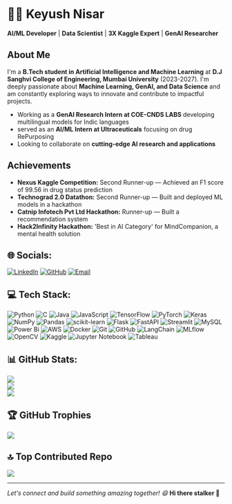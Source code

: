 # **👨‍💻 Keyush Nisar**
**AI/ML Developer** | **Data Scientist** | **3X Kaggle Expert** | **GenAI Researcher**

## About Me
I'm a **B.Tech student in Artificial Intelligence and Machine Learning** at **D.J Sanghvi College of Engineering, Mumbai University** (2023-2027). I'm deeply passionate about **Machine Learning, GenAI, and Data Science** and am constantly exploring ways to innovate and contribute to impactful projects.

* Working as a **GenAI Research Intern at COE-CNDS LABS** developing multilingual models for Indic languages
* served as an **AI/ML Intern at Ultraceuticals** focusing on drug RePurposing
* Looking to collaborate on **cutting-edge AI research and applications**


## **Achievements**
- **Nexus Kaggle Competition:** Second Runner-up — Achieved an F1 score of 99.56 in drug status prediction
- **Technograd 2.0 Datathon:** Second Runner-up — Built and deployed ML models in a hackathon
- **Catnip Infotech Pvt Ltd Hackathon:** Runner-up — Built a recommendation system
- **Hack2Infinity Hackathon:** 'Best in AI Category' for MindCompanion, a mental health solution



## **🌐 Socials:**
[![LinkedIn](https://img.shields.io/badge/LinkedIn-%230077B5.svg?logo=linkedin&logoColor=white)](https://www.linkedin.com/in/keyush-n-017a3a2b3/) 
[![GitHub](https://img.shields.io/badge/GitHub-%23121011.svg?logo=github&logoColor=white)](https://github.com/nisaral)
[![Email](https://img.shields.io/badge/Email-D14836?logo=gmail&logoColor=white)](mailto:Nisarkeyush3@gmail.com)

## **💻 Tech Stack:**
![Python](https://img.shields.io/badge/python-3670A0?style=for-the-badge&logo=python&logoColor=ffdd54)
![C](https://img.shields.io/badge/c-%2300599C.svg?style=for-the-badge&logo=c&logoColor=white)
![Java](https://img.shields.io/badge/java-%23ED8B00.svg?style=for-the-badge&logo=openjdk&logoColor=white)
![JavaScript](https://img.shields.io/badge/javascript-%23323330.svg?style=for-the-badge&logo=javascript&logoColor=%23F7DF1E)
![TensorFlow](https://img.shields.io/badge/TensorFlow-%23FF6F00.svg?style=for-the-badge&logo=TensorFlow&logoColor=white)
![PyTorch](https://img.shields.io/badge/PyTorch-%23EE4C2C.svg?style=for-the-badge&logo=PyTorch&logoColor=white)
![Keras](https://img.shields.io/badge/Keras-%23D00000.svg?style=for-the-badge&logo=Keras&logoColor=white)
![NumPy](https://img.shields.io/badge/numpy-%23013243.svg?style=for-the-badge&logo=numpy&logoColor=white)
![Pandas](https://img.shields.io/badge/pandas-%23150458.svg?style=for-the-badge&logo=pandas&logoColor=white)
![scikit-learn](https://img.shields.io/badge/scikit--learn-%23F7931E.svg?style=for-the-badge&logo=scikit-learn&logoColor=white)
![Flask](https://img.shields.io/badge/flask-%23000.svg?style=for-the-badge&logo=flask&logoColor=white)
![FastAPI](https://img.shields.io/badge/FastAPI-005571?style=for-the-badge&logo=fastapi)
![Streamlit](https://img.shields.io/badge/streamlit-%23FF4B4B.svg?style=for-the-badge&logo=streamlit&logoColor=white)
![MySQL](https://img.shields.io/badge/mysql-%2300f.svg?style=for-the-badge&logo=mysql&logoColor=white)
![Power Bi](https://img.shields.io/badge/power_bi-F2C811?style=for-the-badge&logo=powerbi&logoColor=black)
![AWS](https://img.shields.io/badge/AWS-%23FF9900.svg?style=for-the-badge&logo=amazon-aws&logoColor=white)
![Docker](https://img.shields.io/badge/docker-%230db7ed.svg?style=for-the-badge&logo=docker&logoColor=white)
![Git](https://img.shields.io/badge/git-%23F05033.svg?style=for-the-badge&logo=git&logoColor=white)
![GitHub](https://img.shields.io/badge/github-%23121011.svg?style=for-the-badge&logo=github&logoColor=white)
![LangChain](https://img.shields.io/badge/LangChain-%23646CFF.svg?style=for-the-badge&logo=langchain&logoColor=white)
![MLflow](https://img.shields.io/badge/MLflow-%23d9ead3.svg?style=for-the-badge&logo=mlflow&logoColor=blue)
![OpenCV](https://img.shields.io/badge/opencv-%23white.svg?style=for-the-badge&logo=opencv&logoColor=white)
![Kaggle](https://img.shields.io/badge/Kaggle-035a7d?style=for-the-badge&logo=kaggle&logoColor=white)
![Jupyter Notebook](https://img.shields.io/badge/jupyter-%23FA0F00.svg?style=for-the-badge&logo=jupyter&logoColor=white)
![Tableau](https://img.shields.io/badge/Tableau-E97627?style=for-the-badge&logo=Tableau&logoColor=white)

## **📊 GitHub Stats:**
![](https://github-readme-stats.vercel.app/api?username=nisaral&theme=dark&hide_border=false&include_all_commits=true&count_private=true)<br/>
![](https://github-readme-streak-stats.herokuapp.com/?user=nisaral&theme=dark&hide_border=false)<br/>
![](https://github-readme-stats.vercel.app/api/top-langs/?username=nisaral&theme=dark&hide_border=false&include_all_commits=true&count_private=true&layout=compact)

## **🏆 GitHub Trophies**
![](https://github-profile-trophy.vercel.app/?username=nisaral&theme=radical&no-frame=false&no-bg=true&margin-w=4)


## **🔝 Top Contributed Repo**
![](https://github-contributor-stats.vercel.app/api?username=nisaral&limit=5&theme=dark&combine_all_yearly_contributions=true)

---
*Let's connect and build something amazing together! 😄*
**Hi there stalker 👋**
